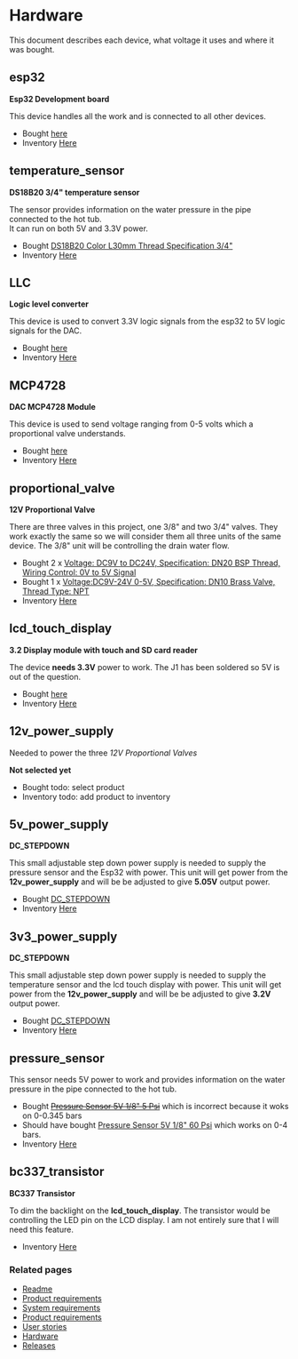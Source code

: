 # Hardware
This document describes each device, what voltage it uses and where it was bought.

## esp32
__Esp32 Development board__

This device handles all the work and is connected to all other devices.

 - Bought [here](https://www.aliexpress.com/item/32801621054.html?spm=a2g0s.9042311.0.0.27424c4dOggB1n)
 - Inventory [Here](http://parts.guttih.com/parts/view/5bfab5e0ec065a5ac2786934)


## temperature_sensor
__DS18B20 3/4" temperature sensor__ 

The sensor provides information on the water pressure in the pipe connected to the hot tub.  
It can run on both 5V and 3.3V power.

- Bought [DS18B20 Color L30mm Thread Specification 3/4"](https://www.aliexpress.com/item/32881183992.html?spm=a2g0s.12269583.0.0.43c751fcxDyDbt) 
- Inventory [Here](http://parts.guttih.com/parts/view/60c1c1c063ec3e056918c551)

## LLC 
__Logic level converter__

This device is used to convert 3.3V logic signals from the esp32 to 5V logic signals for the DAC.


- Bought [here](https://www.aliexpress.com/item/Free-shipping-4-channel-IIC-I2C-Logic-Level-Converter-Bi-Directional-Module-5V-to-3-3V/32308653416.html?spm=a2g0s.9042311.0.0.27424c4dy510IB)
- Inventory [Here](http://parts.guttih.com/parts/view/5bf9e9d1a66f3c7ee749efc5)


## MCP4728 
__DAC MCP4728 Module__

This device is used to send voltage ranging from 0-5 volts which a proportional
valve understands.


- Bought [here](https://www.aliexpress.com/item/4000169156580.html?spm=a2g0s.12269583.0.0.7faa1ca26zCgTQ)
- Inventory [Here](http://parts.guttih.com/parts/view/5eff93f45025df04fc393477)

## proportional_valve
__12V Proportional Valve__

There are three valves in this project, one 3/8" and two 3/4" valves.  They work exactly the same so we will consider 
them all three units of the same device.  The 3/8" unit will be controlling the drain water flow.

- Bought 2 x [Voltage: DC9V to DC24V, Specification: DN20 BSP Thread, Wiring Control: 0V to 5V Signal](https://www.aliexpress.com/item/32819881011.html?spm=a2g0s.12269583.0.0.112c1eaeyGDt8f)
- Bought 1 x [Voltage:DC9V-24V 0-5V, Specification: DN10 Brass Valve, Thread Type: NPT](https://www.aliexpress.com/item/33037988030.html?spm=a2g0s.12269583.0.0.6c674a42N25diC)
- Inventory [Here](http://parts.guttih.com/parts/view/5e2589736d7d870510d99be2)

## lcd_touch_display
  __3.2 Display module with touch and SD card reader__

  The device __needs 3.3V__ power to work.  The J1 has been soldered so 5V is out of the question.


- Bought [here](https://www.aliexpress.com/item/33040270372.html?spm=a2g0s.12269583.0.0.437c3e40dV19J4)
- Inventory [Here](http://parts.guttih.com/parts/view/60f1a0d4ea0ad5055e96116e)

## 12v_power_supply

Needed to power the three _12V Proportional Valves_

__Not selected yet__
- Bought todo: select product
- Inventory todo: add product to inventory

## 5v_power_supply

__DC_STEPDOWN__ 

This small adjustable step down power supply is needed to supply the pressure sensor and the Esp32 with power.
This unit will get power from the __12v_power_supply__ and will be be adjusted to give __5.05V__ output power.

- Bought [DC_STEPDOWN](https://www.aliexpress.com/item/32531438467.html?spm=a2g0s.9042311.0.0.27424c4dWJSXmG)
- Inventory [Here](http://192.168.1.79:6300/parts/view/5bfae6c1ec065a5ac278698f)


## 3v3_power_supply

__DC_STEPDOWN__ 

This small adjustable step down power supply is needed to supply the temperature sensor and the lcd touch display with power.
This unit will get power from the __12v_power_supply__ and will be be adjusted to give __3.2V__ output power.

- Bought [DC_STEPDOWN](https://www.aliexpress.com/item/32531438467.html?spm=a2g0s.9042311.0.0.27424c4dWJSXmG)
- Inventory [Here](http://192.168.1.79:6300/parts/view/5bfae6c1ec065a5ac278698f)



## pressure_sensor

This sensor needs 5V power to work and provides information on the water pressure in the pipe connected to the hot tub.

- Bought ~~[Pressure Sensor 5V 1/8" 5 Psi](https://www.aliexpress.com/item/4000263209249.html?spm=a2g0s.12269583.0.0.5dd91d80iwCJ6y)~~ which is incorrect because it woks on 0-0.345 bars
- Should have bought [Pressure Sensor 5V 1/8" 60 Psi](https://www.aliexpress.com/item/4000263209249.html?spm=a2g0s.12269583.0.0.5dd91d80iwCJ6y) which works on 0-4 bars.
- Inventory [Here](http://parts.guttih.com/parts/view/60cc6e7b395390058cb396d8)


## bc337_transistor

__BC337 Transistor__

To dim the backlight on the **lcd_touch_display**.  The transistor would be controlling the LED pin on the LCD display.  I am not entirely sure that I will need this feature.

- Inventory [Here](http://parts.guttih.com/parts/view/5f1769dc6a252307c167c06b)


 ### Related pages
 * [Readme]
 * [Product requirements]
 * [System requirements]
 * [Product requirements]
 * [User stories]
 * [Hardware]
 * [Releases]


[Readme]: ../../README.md
[Product requirements]: ./productRequirements.md
[System requirements]: ./systemRequirements.md
[User stories]: ./userStories.md
[Hardware]: ./hardware.md
[Releases]: ./releases.md

